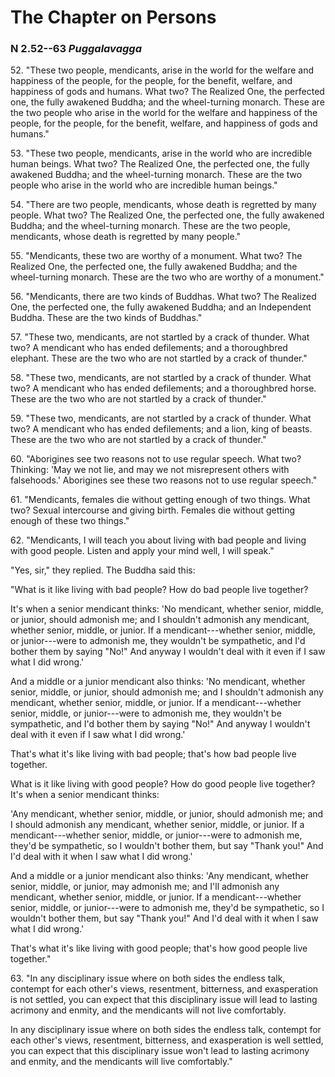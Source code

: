 # The Chapter on Persons

### N 2.52--63 *Puggalavagga*

52\. "These two people, mendicants, arise in the world for the welfare and
happiness of the people, for the people, for the benefit, welfare, and
happiness of gods and humans. What two? The Realized One, the perfected
one, the fully awakened Buddha; and the wheel-turning monarch. These are
the two people who arise in the world for the welfare and happiness of
the people, for the people, for the benefit, welfare, and happiness of
gods and humans."

<!--pg-->
53\. "These two people, mendicants, arise in the world who are incredible
human beings. What two? The Realized One, the perfected one, the fully
awakened Buddha; and the wheel-turning monarch. These are the two people
who arise in the world who are incredible human beings."

<!--pg-->
54\. "There are two people, mendicants, whose death is regretted by many
people. What two? The Realized One, the perfected one, the fully
awakened Buddha; and the wheel-turning monarch. These are the two
people, mendicants, whose death is regretted by many people."

<!--pg-->
55\. "Mendicants, these two are worthy of a monument. What two? The Realized
One, the perfected one, the fully awakened Buddha; and the wheel-turning
monarch. These are the two who are worthy of a monument."

<!--pg-->
56\. "Mendicants, there are two kinds of Buddhas. What two? The Realized One,
the perfected one, the fully awakened Buddha; and an Independent Buddha.
These are the two kinds of Buddhas."

<!--pg-->
57\. "These two, mendicants, are not startled by a crack of thunder. What
two? A mendicant who has ended defilements; and a thoroughbred elephant.
These are the two who are not startled by a crack of thunder."

<!--pg-->
58\. "These two, mendicants, are not startled by a crack of thunder. What
two? A mendicant who has ended defilements; and a thoroughbred horse.
These are the two who are not startled by a crack of thunder."

<!--pg-->
59\. "These two, mendicants, are not startled by a crack of thunder. What
two? A mendicant who has ended defilements; and a lion, king of beasts.
These are the two who are not startled by a crack of thunder."

<!--pg-->
60\. "Aborigines see two reasons not to use regular speech. What two?
Thinking: 'May we not lie, and may we not misrepresent others with
falsehoods.' Aborigines see these two reasons not to use regular
speech."

<!--pg-->
61\. "Mendicants, females die without getting enough of two things. What two?
Sexual intercourse and giving birth. Females die without getting enough
of these two things."

<!--pg-->
62\. "Mendicants, I will teach you about living with bad people and living
with good people. Listen and apply your mind well, I will speak."

"Yes, sir," they replied. The Buddha said this:

"What is it like living with bad people? How do bad people live
together?

It's when a senior mendicant thinks: 'No mendicant, whether senior,
middle, or junior, should admonish me; and I shouldn't admonish any
mendicant, whether senior, middle, or junior. If a mendicant---whether
senior, middle, or junior---were to admonish me, they wouldn't be
sympathetic, and I'd bother them by saying "No!" And anyway I wouldn't
deal with it even if I saw what I did wrong.'

And a middle or a junior mendicant also thinks: 'No mendicant, whether
senior, middle, or junior, should admonish me; and I shouldn't admonish
any mendicant, whether senior, middle, or junior. If a
mendicant---whether senior, middle, or junior---were to admonish me,
they wouldn't be sympathetic, and I'd bother them by saying "No!" And
anyway I wouldn't deal with it even if I saw what I did wrong.'

That's what it's like living with bad people; that's how bad people live
together.

What is it like living with good people? How do good people live
together? It's when a senior mendicant thinks:

'Any mendicant, whether senior, middle, or junior, should admonish me;
and I should admonish any mendicant, whether senior, middle, or junior.
If a mendicant---whether senior, middle, or junior---were to admonish
me, they'd be sympathetic, so I wouldn't bother them, but say "Thank
you!" And I'd deal with it when I saw what I did wrong.'

And a middle or a junior mendicant also thinks: 'Any mendicant, whether
senior, middle, or junior, may admonish me; and I'll admonish any
mendicant, whether senior, middle, or junior. If a mendicant---whether
senior, middle, or junior---were to admonish me, they'd be sympathetic,
so I wouldn't bother them, but say "Thank you!" And I'd deal with it
when I saw what I did wrong.'

That's what it's like living with good people; that's how good people
live together."

63\. "In any disciplinary issue where on both sides the endless talk,
contempt for each other's views, resentment, bitterness, and
exasperation is not settled, you can expect that this disciplinary issue
will lead to lasting acrimony and enmity, and the mendicants will not
live comfortably.

In any disciplinary issue where on both sides the endless talk, contempt
for each other's views, resentment, bitterness, and exasperation is well
settled, you can expect that this disciplinary issue won't lead to
lasting acrimony and enmity, and the mendicants will live comfortably."

